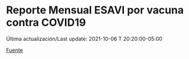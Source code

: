 # Reporte Mensual ESAVI por vacuna contra COVID19

Última actualización/Last update: 2021-10-06 T 20:20:00-05:00

[Fuente](https://www.gob.mx/salud/documentos/reporte-mensual-esavi-por-vacuna-contra-covid19)
